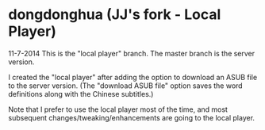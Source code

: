 dongdonghua (JJ's fork - Local Player)
===========

11-7-2014
This is the "local player" branch.  The master branch is the server version.

I created the "local player" after adding the option to download an ASUB file to the server version.  (The "download ASUB file" option saves the word definitions along with the Chinese subtitles.)  

Note that I prefer to use the local player most of the time, and most subsequent changes/tweaking/enhancements are going to the local player.
